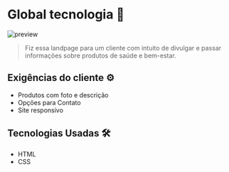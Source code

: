 
# Global tecnologia 🚀

![preview](https://user-images.githubusercontent.com/116108525/202571092-fa48716f-ea01-46b0-a601-d5b46ee23838.png)

 > Fiz essa landpage para um cliente com intuito de divulgar e passar informações sobre produtos de saúde e bem-estar.


## Exigências do cliente ⚙️

- Produtos com foto e descrição
- Opções para Contato
- Site responsivo


## Tecnologias Usadas 🛠️

* HTML
* CSS
